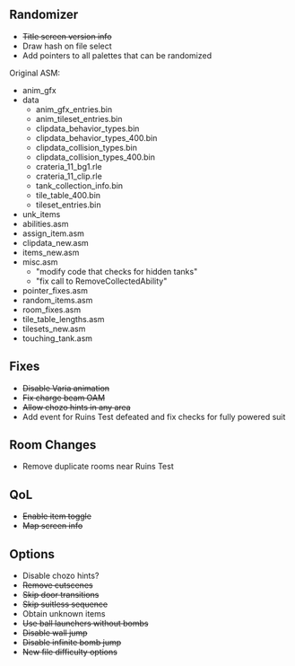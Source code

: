 ## Randomizer
- ~~Title screen version info~~
- Draw hash on file select
- Add pointers to all palettes that can be randomized

Original ASM:
- anim_gfx
- data
  - anim_gfx_entries.bin
  - anim_tileset_entries.bin
  - clipdata_behavior_types.bin
  - clipdata_behavior_types_400.bin
  - clipdata_collision_types.bin
  - clipdata_collision_types_400.bin
  - crateria_11_bg1.rle
  - crateria_11_clip.rle
  - tank_collection_info.bin
  - tile_table_400.bin
  - tileset_entries.bin
- unk_items
- abilities.asm
- assign_item.asm
- clipdata_new.asm
- items_new.asm
- misc.asm
  - "modify code that checks for hidden tanks"
  - "fix call to RemoveCollectedAbility"
- pointer_fixes.asm
- random_items.asm
- room_fixes.asm
- tile_table_lengths.asm
- tilesets_new.asm
- touching_tank.asm

## Fixes
- ~~Disable Varia animation~~
- ~~Fix charge beam OAM~~
- ~~Allow chozo hints in any area~~
- Add event for Ruins Test defeated and fix checks for fully powered suit

## Room Changes
- Remove duplicate rooms near Ruins Test

## QoL
- ~~Enable item toggle~~
- ~~Map screen info~~

## Options
- Disable chozo hints?
- ~~Remove cutscenes~~
- ~~Skip door transitions~~
- ~~Skip suitless sequence~~
- Obtain unknown items
- ~~Use ball launchers without bombs~~
- ~~Disable wall jump~~
- ~~Disable infinite bomb jump~~
- ~~New file difficulty options~~
